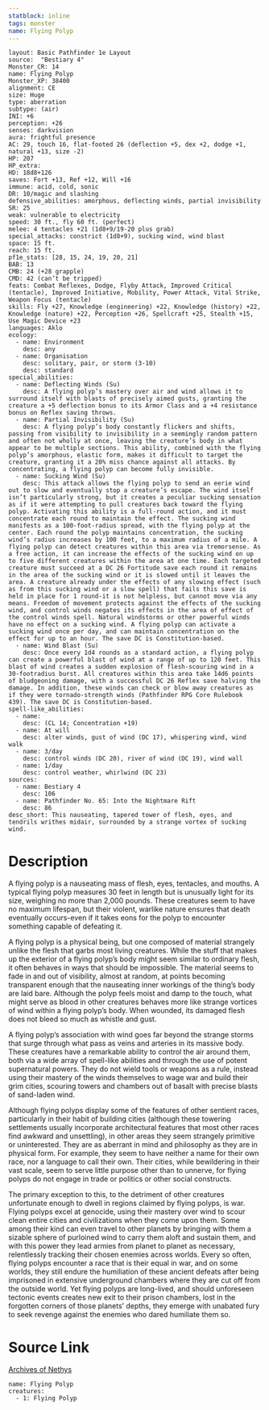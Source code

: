 ```yaml
---
statblock: inline
tags: monster
name: Flying Polyp
---
```

```statblock
layout: Basic Pathfinder 1e Layout
source:  "Bestiary 4"
Monster_CR: 14
name: Flying Polyp
Monster_XP: 38400
alignment: CE
size: Huge
type: aberration
subtype: (air)
INI: +6
perception: +26
senses: darkvision
aura: frightful presence
AC: 29, touch 16, flat-footed 26 (deflection +5, dex +2, dodge +1, natural +13, size -2)
HP: 207
HP_extra: 
HD: 18d8+126
saves: Fort +13, Ref +12, Will +16
immune: acid, cold, sonic
DR: 10/magic and slashing
defensive_abilities: amorphous, deflecting winds, partial invisibility
SR: 25
weak: vulnerable to electricity
speed: 30 ft., fly 60 ft. (perfect)
melee: 4 tentacles +21 (1d8+9/19-20 plus grab)
special_attacks: constrict (1d8+9), sucking wind, wind blast
space: 15 ft.
reach: 15 ft.
pf1e_stats: [28, 15, 24, 19, 20, 21]
BAB: 13
CMB: 24 (+28 grapple)
CMD: 42 (can’t be tripped)
feats: Combat Reflexes, Dodge, Flyby Attack, Improved Critical (tentacle), Improved Initiative, Mobility, Power Attack, Vital Strike, Weapon Focus (tentacle)
skills: Fly +27, Knowledge (engineering) +22, Knowledge (history) +22, Knowledge (nature) +22, Perception +26, Spellcraft +25, Stealth +15, Use Magic Device +23
languages: Aklo
ecology:
  - name: Environment
    desc: any
  - name: Organisation
    desc: solitary, pair, or storm (3-10)
    desc: standard
special_abilities:
  - name: Deflecting Winds (Su)
    desc: A flying polyp’s mastery over air and wind allows it to surround itself with blasts of precisely aimed gusts, granting the creature a +5 deflection bonus to its Armor Class and a +4 resistance bonus on Reflex saving throws.
  - name: Partial Invisibility (Su)
    desc: A flying polyp’s body constantly flickers and shifts, passing from visibility to invisibility in a seemingly random pattern and often not wholly at once, leaving the creature’s body in what appear to be multiple sections. This ability, combined with the flying polyp’s amorphous, elastic form, makes it difficult to target the creature, granting it a 20% miss chance against all attacks. By concentrating, a flying polyp can become fully invisible.
  - name: Sucking Wind (Su)
    desc: This attack allows the flying polyp to send an eerie wind out to slow and eventually stop a creature’s escape. The wind itself isn’t particularly strong, but it creates a peculiar sucking sensation as if it were attempting to pull creatures back toward the flying polyp. Activating this ability is a full-round action, and it must concentrate each round to maintain the effect. The sucking wind manifests as a 100-foot-radius spread, with the flying polyp at the center. Each round the polyp maintains concentration, the sucking wind’s radius increases by 100 feet, to a maximum radius of a mile. A flying polyp can detect creatures within this area via tremorsense. As a free action, it can increase the effects of the sucking wind on up to five different creatures within the area at one time. Each targeted creature must succeed at a DC 26 Fortitude save each round it remains in the area of the sucking wind or it is slowed until it leaves the area. A creature already under the effects of any slowing effect (such as from this sucking wind or a slow spell) that fails this save is held in place for 1 round-it is not helpless, but cannot move via any means. Freedom of movement protects against the effects of the sucking wind, and control winds negates its effects in the area of effect of the control winds spell. Natural windstorms or other powerful winds have no effect on a sucking wind. A flying polyp can activate a sucking wind once per day, and can maintain concentration on the effect for up to an hour. The save DC is Constitution-based.
  - name: Wind Blast (Su)
    desc: Once every 1d4 rounds as a standard action, a flying polyp can create a powerful blast of wind at a range of up to 120 feet. This blast of wind creates a sudden explosion of flesh-scouring wind in a 30-footradius burst. All creatures within this area take 14d6 points of bludgeoning damage, with a successful DC 26 Reflex save halving the damage. In addition, these winds can check or blow away creatures as if they were tornado-strength winds (Pathfinder RPG Core Rulebook 439). The save DC is Constitution-based.
spell-like_abilities:
  - name:
    desc: (CL 14; Concentration +19)
  - name: At will
    desc: alter winds, gust of wind (DC 17), whispering wind, wind walk
  - name: 3/day
    desc: control winds (DC 20), river of wind (DC 19), wind wall
  - name: 1/day
    desc: control weather, whirlwind (DC 23)
sources:
  - name: Bestiary 4
    desc: 106
  - name: Pathfinder No. 65: Into the Nightmare Rift
    desc: 86
desc_short: This nauseating, tapered tower of flesh, eyes, and tendrils writhes midair, surrounded by a strange vortex of sucking wind.
```
# Description
A flying polyp is a nauseating mass of flesh, eyes, tentacles, and mouths. A typical flying polyp measures 30 feet in length but is unusually light for its size, weighing no more than 2,000 pounds. These creatures seem to have no maximum lifespan, but their violent, warlike nature ensures that death eventually occurs-even if it takes eons for the polyp to encounter something capable of defeating it.

A flying polyp is a physical being, but one composed of material strangely unlike the flesh that garbs most living creatures. While the stuff that makes up the exterior of a flying polyp’s body might seem similar to ordinary flesh, it often behaves in ways that should be impossible. The material seems to fade in and out of visibility, almost at random, at points becoming transparent enough that the nauseating inner workings of the thing’s body are laid bare. Although the polyp feels moist and damp to the touch, what might serve as blood in other creatures behaves more like strange vortices of wind within a flying polyp’s body. When wounded, its damaged flesh does not bleed so much as whistle and gust.

A flying polyp’s association with wind goes far beyond the strange storms that surge through what pass as veins and arteries in its massive body. These creatures have a remarkable ability to control the air around them, both via a wide array of spell-like abilities and through the use of potent supernatural powers. They do not wield tools or weapons as a rule, instead using their mastery of the winds themselves to wage war and build their grim cities, scouring towers and chambers out of basalt with precise blasts of sand-laden wind.

Although flying polyps display some of the features of other sentient races, particularly in their habit of building cities (although these towering settlements usually incorporate architectural features that most other races find awkward and unsettling), in other areas they seem strangely primitive or uninterested. They are as aberrant in mind and philosophy as they are in physical form. For example, they seem to have neither a name for their own race, nor a language to call their own. Their cities, while bewildering in their vast scale, seem to serve little purpose other than to unnerve, for flying polyps do not engage in trade or politics or other social constructs.

The primary exception to this, to the detriment of other creatures unfortunate enough to dwell in regions claimed by flying polyps, is war. Flying polyps excel at genocide, using their mastery over wind to scour clean entire cities and civilizations when they come upon them. Some among their kind can even travel to other planets by bringing with them a sizable sphere of purloined wind to carry them aloft and sustain them, and with this power they lead armies from planet to planet as necessary, relentlessly tracking their chosen enemies across worlds. Every so often, flying polyps encounter a race that is their equal in war, and on some worlds, they still endure the humiliation of these ancient defeats after being imprisoned in extensive underground chambers where they are cut off from the outside world. Yet flying polyps are long-lived, and should unforeseen tectonic events creates new exit to their prison chambers, lost in the forgotten corners of those planets’ depths, they emerge with unabated fury to seek revenge against the enemies who dared humiliate them so.
# Source Link
[Archives of Nethys](https://aonprd.com/MonsterDisplay.aspx?ItemName=Flying%20Polyp)
```encounter-table
name: Flying Polyp
creatures:
  - 1: Flying Polyp
```
